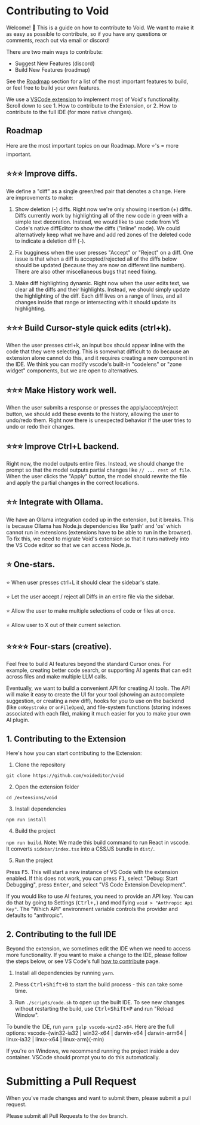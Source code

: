 

# Contributing to Void

Welcome! 👋 This is a guide on how to contribute to Void. We want to make it as easy as possible to contribute, so if you have any questions or comments, reach out via email or discord!

There are two main ways to contribute:

- Suggest New Features (discord)
- Build New Features (roadmap)


See the [Roadmap](#roadmap) section for a list of the most important features to build, or feel free to build your own features.

We use a [VSCode extension](https://code.visualstudio.com/api/get-started/your-first-extension) to implement most of Void's functionality.  Scroll down to see 1. How to contribute to the Extension, or 2. How to contribute to the full IDE (for more native changes).




## Roadmap

Here are the most important topics on our Roadmap. More ⭐'s = more important.

## ⭐⭐⭐ Improve diffs.

We define a "diff" as a single green/red pair that denotes a change. Here are improvements to make:

1. Show deletion (-) diffs. Right now we're only showing insertion (+) diffs. Diffs currently work by highlighting all of the new code in green with a simple text decoration. Instead, we would like to use code from VS Code's native diffEditor to show the diffs ("inline" mode). We could alternatively keep what we have and add red zones of the deleted code to indicate a deletion diff (-).

2. Fix bugginess when the user presses "Accept" or "Reject" on a diff. One issue is that when a diff is accepted/rejected all of the diffs below should be updated (because they are now on different line numbers). There are also other miscellaneous bugs that need fixing.

3. Make diff highlighting dynamic. Right now when the user edits text, we clear all the diffs and their highlights. Instead, we should simply update the highlighting of the diff. Each diff lives on a range of lines, and all changes inside that range or intersecting with it should update its highlighting.


## ⭐⭐⭐ Build Cursor-style quick edits (ctrl+k).

When the user presses ctrl+k, an input box should appear inline with the code that they were selecting. This is somewhat difficult to do because an extension alone cannot do this, and it requires creating a new component in the IDE. We think you can modify vscode's built-in "codelens" or "zone widget" components, but we are open to alternatives.

## ⭐⭐⭐ Make History work well.
When the user submits a response or presses the apply/accept/reject button, we should add these events to the history, allowing the user to undo/redo them. Right now there is unexpected behavior if the user tries to undo or redo their changes.

## ⭐⭐⭐ Improve Ctrl+L backend.

Right now, the model outputs entire files. Instead, we should change the prompt so that the model outputs partial changes like `// ... rest of file`. When the user clicks the "Apply" button, the model should rewrite the file and apply the partial changes in the correct locations.

## ⭐⭐ Integrate with Ollama.

We have an Ollama integration coded up in the extension, but it breaks. This is because Ollama has Node.js dependencies like 'path' and 'os' which cannot run in extensions (extensions have to be able to run in the browser). To fix this, we need to migrate Void's extension so that it runs natively into the VS Code editor so that we can access Node.js.

## ⭐ One-stars.

⭐ When user presses ctrl+L it should clear the sidebar's state.

⭐ Let the user accept / reject all Diffs in an entire file via the sidebar.

⭐ Allow the user to make multiple selections of code or files at once.

⭐ Allow user to X out of their current selection.

## ⭐⭐⭐⭐ Four-stars (creative).

Feel free to build AI features beyond the standard Cursor ones. For example, creating better code search, or supporting AI agents that can edit across files and make multiple LLM calls.

Eventually, we want to build a convenient API for creating AI tools. The API will make it easy to create the UI for your tool (showing an autocomplete suggestion, or creating a new diff),  hooks for you to use on the backend (like `onKeystroke` or `onFileOpen`), and file-system functions (storing indexes associated with each file), making it much easier for you to make your own AI plugin.




## 1. Contributing to the Extension
Here's how you can start contributing to the Extension:

1. Clone the repository

 `git clone https://github.com/voideditor/void`

2. Open the extension folder

`cd /extensions/void`

3. Install dependencies

`npm run install`

4. Build the project

`npm run build`. Note: We made this build command to run React in vscode. It converts `sidebar/index.tsx` into a CSS/JS bundle in `dist/`.

5. Run the project

Press <kbd>F5</kbd>. This will start a new instance of VS Code with the extension enabled. If this does not work, you can press <kbd>F1</kbd>, select "Debug: Start Debugging", press <kbd>Enter</kbd>, and select "VS Code Extension Development".

If you would like to use AI features, you need to provide an API key. You can do that by going to Settings (<kbd>Ctrl+,</kbd>) and modifying `void > "Anthropic Api Key"`. The "Which API" environment variable controls the provider and defaults to "anthropic".

## 2. Contributing to the full IDE

Beyond the extension, we sometimes edit the IDE when we need to access more functionality. If you want to make a change to the IDE, please follow the steps below, or see VS Code's full [how to contribute](https://github.com/microsoft/vscode/wiki/How-to-Contribute) page.

1. Install all dependencies by running `yarn`.

2. Press <kbd>Ctrl+Shift+B</kbd> to start the build process - this can take some time.

3. Run `./scripts/code.sh` to open up the built IDE. To see new changes without restarting the build, use <kbd>Ctrl+Shift+P</kbd> and run "Reload Window".

To bundle the IDE, run `yarn gulp vscode-win32-x64`. Here are the full options: vscode-{win32-ia32 | win32-x64 | darwin-x64 | darwin-arm64 | linux-ia32 | linux-x64 | linux-arm}(-min)

If you're on Windows, we recommend running the project inside a dev container. VSCode should prompt you to do this automatically.



# Submitting a Pull Request

When you've made changes and want to submit them, please submit a pull request.

Please submit all Pull Requests to the `dev` branch.

























<!--

TODO we should probably just delete all this... :


### Design principles

- Least amount of eye movement necessary; if user presses submit, show them the message where they submitted


### Ctrl+L (chat)




### Ctrl+K (inline edits)

- Create a new input box that takes in the user's description.

- Make it appear above each.

- The input box should appear directly above the code selection - this requires using a Zone widget.


### Core

- Migrate the Void extension to live natively in VS Code. There's initial work here at `void.contribution.ts`.

- Allow access to the VS Code extension marketplace.

- Re-write the whole file when the user clicks "Apply" and show a gray progress indicator in the BG.



### Diffs

"Diffs" are the inline green/red highlights you see to approve or reject a change.

- Diffs are not responsive to edits right now. To make them responsive, we need to update all Diffs' ranges every time there's a change.

- Right now Diffs are only shown in green as a simple text decoration. We'd like to have them work better by using code from VS Code's native diffEditor ("inline" mode).

- **Events:** On many types of events, we should reject all the current Diffs (user submits a new chat message, clicks Apply, etc).






### Ollama

- Ollama doesn't work now because its JS library depends on Node.js and uses imports like 'path', 'os', while extensions must be able to run in the browser. When we migrate the extension into the VS Code codebase, we'll be able to access Node.js and will uncomment the Ollama integration.

### Greptile

- Ideally we'd auto-detect -->
